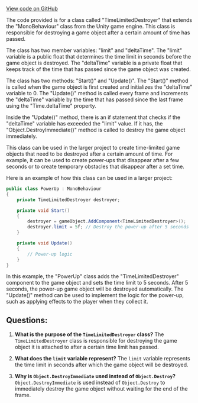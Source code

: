 [View code on GitHub](https://github.com/TieHaxJan/Brick-Force/Assembly-CSharp\TimeLimitedDestroyer.cs)

The code provided is for a class called "TimeLimitedDestroyer" that extends the "MonoBehaviour" class from the Unity game engine. This class is responsible for destroying a game object after a certain amount of time has passed.

The class has two member variables: "limit" and "deltaTime". The "limit" variable is a public float that determines the time limit in seconds before the game object is destroyed. The "deltaTime" variable is a private float that keeps track of the time that has passed since the game object was created.

The class has two methods: "Start()" and "Update()". The "Start()" method is called when the game object is first created and initializes the "deltaTime" variable to 0. The "Update()" method is called every frame and increments the "deltaTime" variable by the time that has passed since the last frame using the "Time.deltaTime" property.

Inside the "Update()" method, there is an if statement that checks if the "deltaTime" variable has exceeded the "limit" value. If it has, the "Object.DestroyImmediate()" method is called to destroy the game object immediately.

This class can be used in the larger project to create time-limited game objects that need to be destroyed after a certain amount of time. For example, it can be used to create power-ups that disappear after a few seconds or to create temporary obstacles that disappear after a set time. 

Here is an example of how this class can be used in a larger project:

```csharp
public class PowerUp : MonoBehaviour
{
    private TimeLimitedDestroyer destroyer;

    private void Start()
    {
        destroyer = gameObject.AddComponent<TimeLimitedDestroyer>();
        destroyer.limit = 5f; // Destroy the power-up after 5 seconds
    }

    private void Update()
    {
        // Power-up logic
    }
}
```

In this example, the "PowerUp" class adds the "TimeLimitedDestroyer" component to the game object and sets the time limit to 5 seconds. After 5 seconds, the power-up game object will be destroyed automatically. The "Update()" method can be used to implement the logic for the power-up, such as applying effects to the player when they collect it.
## Questions: 
 1. **What is the purpose of the `TimeLimitedDestroyer` class?**
The `TimeLimitedDestroyer` class is responsible for destroying the game object it is attached to after a certain time limit has passed.

2. **What does the `limit` variable represent?**
The `limit` variable represents the time limit in seconds after which the game object will be destroyed.

3. **Why is `Object.DestroyImmediate` used instead of `Object.Destroy`?**
`Object.DestroyImmediate` is used instead of `Object.Destroy` to immediately destroy the game object without waiting for the end of the frame.